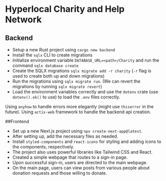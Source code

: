 # Hyperlocal Charity and Help Network

## Backend

- Setup a new Rust project using `cargo new backend`
- Install the `sqlx` CLI to create migrations
- Initialize environment variable `DATABASE_URL=<path>/Charity` and run the command `sqlx database create`
- Create the SQLX migrations `sqlx migrate add -r charity` (`-r` flag is used to create both up and down migrations)
- Run the migrations using `sqlx migrate run`. (We can revert the migrations by running `sqlx migrate revert`)
- Load the environment variables correctly and use the `dotenv` crate (use `dotenv().ok()` to use) to load the `.env` files correctly.

Using `anyhow` to handle errors more elegantly (might use `thiserror` in the future). Using `actix-web` framework to handle the backend api creation.


##Frontend

- Set up a new Next.js project using `npx create-next-app@latest`.
- After setting up, add the necessary files as needed.
- Install `styled-components` and `react-icons` for styling and adding icons to the components, respectively.
- The project also uses powerful libraries like Tailwind CSS and React.
- Created a simple webpage that routes to a sign-in page.
- Upon successful sign-in, users are directed to the main webpage.
- On the main page, users can view posts from various people about donation requests and those willing to donate.

